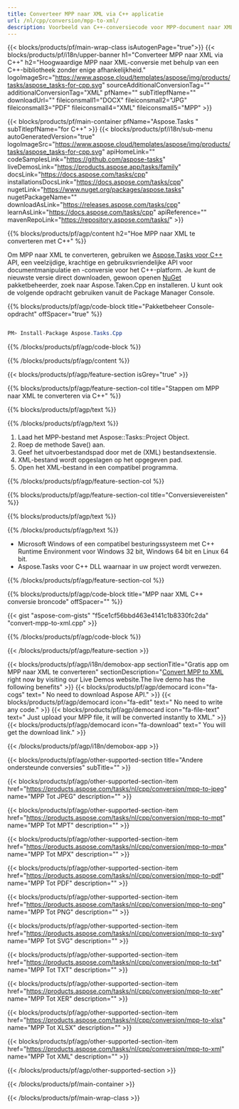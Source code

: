 ```yaml
---
title: Converteer MPP naar XML via C++ applicatie 
url: /nl/cpp/conversion/mpp-to-xml/ 
description: Voorbeeld van C++-conversiecode voor MPP-document naar XML-indeling. Gebruik voorbeeldcode voor batch-MPP naar XML-conversie binnen elke C++-toepassing.
---
```


{{< blocks/products/pf/main-wrap-class isAutogenPage="true">}}
{{< blocks/products/pf/i18n/upper-banner h1="Converteer MPP naar XML via C++" h2="Hoogwaardige MPP naar XML-conversie met behulp van een C++-bibliotheek zonder enige afhankelijkheid." logoImageSrc="https://www.aspose.cloud/templates/aspose/img/products/tasks/aspose_tasks-for-cpp.svg" sourceAdditionalConversionTag="" additionalConversionTag="XML" pfName="" subTitlepfName="" downloadUrl="" fileiconsmall1="DOCX" fileiconsmall2="JPG" fileiconsmall3="PDF" fileiconsmall4="XML" fileiconsmall5="MPP" >}}

{{< blocks/products/pf/main-container pfName="Aspose.Tasks " subTitlepfName="for C++" >}}
{{< blocks/products/pf/i18n/sub-menu autoGeneratedVersion="true" logoImageSrc="https://www.aspose.cloud/templates/aspose/img/products/tasks/aspose_tasks-for-cpp.svg" apiHomeLink="" codeSamplesLink="https://github.com/aspose-tasks" liveDemosLink="https://products.aspose.app/tasks/family" docsLink="https://docs.aspose.com/tasks/cpp" installationsDocsLink="https://docs.aspose.com/tasks/cpp" nugetLink="https://www.nuget.org/packages/aspose.tasks" nugetPackageName="" downloadAsLink="https://releases.aspose.com/tasks/cpp" learnAsLink="https://docs.aspose.com/tasks/cpp" apiReference="" mavenRepoLink="https://repository.aspose.com/tasks/" >}}

{{% blocks/products/pf/agp/content h2="Hoe MPP naar XML te converteren met C++" %}}

 Om MPP naar XML te converteren, gebruiken we
 [Aspose.Tasks voor C++](https://products.aspose.com/tasks/cpp)
 API, een veelzijdige, krachtige en gebruiksvriendelijke API voor documentmanipulatie en -conversie voor het C++-platform. Je kunt de nieuwste versie direct downloaden, gewoon openen
 [NuGet](https://www.nuget.org/packages/aspose.tasks)
 pakketbeheerder, zoek naar
 Aspose.Taken.Cpp
 en installeren. U kunt ook de volgende opdracht gebruiken vanuit de Package Manager Console.

{{% blocks/products/pf/agp/code-block title="Pakketbeheer Console-opdracht" offSpacer="true" %}}

```cs

PM> Install-Package Aspose.Tasks.Cpp

```

{{% /blocks/products/pf/agp/code-block %}}

{{% /blocks/products/pf/agp/content %}}

{{< blocks/products/pf/agp/feature-section isGrey="true" >}}

{{% blocks/products/pf/agp/feature-section-col title="Stappen om MPP naar XML te converteren via C++" %}}

{{% blocks/products/pf/agp/text %}}


{{% /blocks/products/pf/agp/text %}}

1. Laad het MPP-bestand met Aspose::Tasks::Project Object.
1. Roep de methode Save() aan.
1. Geef het uitvoerbestandspad door met de (XML) bestandsextensie.
1. XML-bestand wordt opgeslagen op het opgegeven pad.
1. Open het XML-bestand in een compatibel programma.

{{% /blocks/products/pf/agp/feature-section-col %}}

{{% blocks/products/pf/agp/feature-section-col title="Conversievereisten" %}}

{{% blocks/products/pf/agp/text %}}


{{% /blocks/products/pf/agp/text %}}

- Microsoft Windows of een compatibel besturingssysteem met C++ Runtime Environment voor Windows 32 bit, Windows 64 bit en Linux 64 bit.
- Aspose.Tasks voor C++ DLL waarnaar in uw project wordt verwezen.

{{% /blocks/products/pf/agp/feature-section-col %}}

{{% blocks/products/pf/agp/code-block title="MPP naar XML C++ conversie broncode" offSpacer="" %}}

{{< gist "aspose-com-gists" "f5ce1cf56bbd463e4141c1b8330fc2da" "convert-mpp-to-xml.cpp" >}}

{{% /blocks/products/pf/agp/code-block %}}

{{< /blocks/products/pf/agp/feature-section >}}

<!-- aboutfile Starts -->

{{< blocks/products/pf/agp/i18n/demobox-app sectionTitle="Gratis app om MPP naar XML te converteren" sectionDescription="[Convert MPP to XML](https://products.aspose.app/tasks/conversion/mpp-to-xml) right now by visiting our Live Demos website.The live demo has the following benefits" >}}
        {{< blocks/products/pf/agp/democard icon="fa-cogs" text=" No need to download Aspose API." >}}
        {{< blocks/products/pf/agp/democard icon="fa-edit" text=" No need to write any code." >}}
        {{< blocks/products/pf/agp/democard icon="fa-file-text" text=" Just upload your MPP file, it will be converted instantly to XML." >}}
        {{< blocks/products/pf/agp/democard icon="fa-download" text=" You will get the download link." >}}

{{< /blocks/products/pf/agp/i18n/demobox-app >}}

<!-- aboutfile Ends -->

{{< blocks/products/pf/agp/other-supported-section title="Andere ondersteunde conversies" subTitle="" >}}

{{< blocks/products/pf/agp/other-supported-section-item href="https://products.aspose.com/tasks/nl/cpp/conversion/mpp-to-jpeg" name="MPP Tot JPEG" description="" >}}

{{< blocks/products/pf/agp/other-supported-section-item href="https://products.aspose.com/tasks/nl/cpp/conversion/mpp-to-mpt" name="MPP Tot MPT" description="" >}}

{{< blocks/products/pf/agp/other-supported-section-item href="https://products.aspose.com/tasks/nl/cpp/conversion/mpp-to-mpx" name="MPP Tot MPX" description="" >}}

{{< blocks/products/pf/agp/other-supported-section-item href="https://products.aspose.com/tasks/nl/cpp/conversion/mpp-to-pdf" name="MPP Tot PDF" description="" >}}

{{< blocks/products/pf/agp/other-supported-section-item href="https://products.aspose.com/tasks/nl/cpp/conversion/mpp-to-png" name="MPP Tot PNG" description="" >}}

{{< blocks/products/pf/agp/other-supported-section-item href="https://products.aspose.com/tasks/nl/cpp/conversion/mpp-to-svg" name="MPP Tot SVG" description="" >}}

{{< blocks/products/pf/agp/other-supported-section-item href="https://products.aspose.com/tasks/nl/cpp/conversion/mpp-to-txt" name="MPP Tot TXT" description="" >}}

{{< blocks/products/pf/agp/other-supported-section-item href="https://products.aspose.com/tasks/nl/cpp/conversion/mpp-to-xer" name="MPP Tot XER" description="" >}}

{{< blocks/products/pf/agp/other-supported-section-item href="https://products.aspose.com/tasks/nl/cpp/conversion/mpp-to-xlsx" name="MPP Tot XLSX" description="" >}}

{{< blocks/products/pf/agp/other-supported-section-item href="https://products.aspose.com/tasks/nl/cpp/conversion/mpp-to-xml" name="MPP Tot XML" description="" >}}



{{< /blocks/products/pf/agp/other-supported-section >}}

{{< /blocks/products/pf/main-container >}}
    
{{< /blocks/products/pf/main-wrap-class >}}